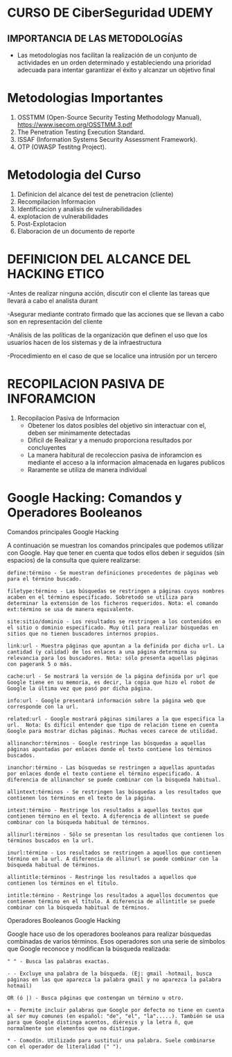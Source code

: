 # CURSO DE CiberSeguridad UDEMY

## IMPORTANCIA DE LAS METODOLOGÍAS

- Las metodologías nos facilitan la realización de un
conjunto de actividades en un orden determinado y
estableciendo una prioridad adecuada para intentar
garantizar el éxito y alcanzar un objetivo final


# Metodologias Importantes
1. OSSTMM (Open-Source Security Testing Methodology Manual), https://www.isecom.org/OSSTMM.3.pdf
2. The Penetration Testing Execution Standard.
3. ISSAF (Information Systems Security Assessment Framework).
4. OTP (OWASP Testitng Project).


# Metodologia del Curso
1. Definicion del alcance del test de penetracion (cliente)
2. Recompilacion Informacion
3. Identificacion y analisis de vulnerabilidades
4. explotacion de vulnerabilidades
5. Post-Explotacion
6. Elaboracion de un documento de reporte


# DEFINICION DEL ALCANCE DEL HACKING ETICO

-Antes de realizar ninguna acción, discutir con el cliente las tareas
que llevará a cabo el analista durant

-Asegurar mediante contrato firmado que las acciones que se llevan
a cabo son en representación del cliente

-Análisis de las políticas de la organización que definen el uso que
los usuarios hacen de los sistemas y de la infraestructura

-Procedimiento en el caso de que se localice una intrusión por un
tercero

# RECOPILACION PASIVA DE INFORAMCION

1. Recopilacion Pasiva de Informacion
   - Obetener los datos posibles del objetivo sin interactuar con el, deben ser minimamente detectadas
   - Dificil de Realizar y a menudo proporciona resultados por concluyentes
   - La manera habitural de recoleccion pasiva de inforamcion es mediante el acceso a la informacion almacenada en lugares publicos
   - Raramente se utiliza de manera individual

# Google Hacking: Comandos y Operadores Booleanos

Comandos principales Google Hacking

A continuación se muestran los comandos principales que podemos utilizar con Google. Hay que tener en cuenta que todos ellos deben ir seguidos (sin espacios) de la consulta que quiere realizarse:

    define:término - Se muestran definiciones procedentes de páginas web para el término buscado.

    filetype:término - Las búsquedas se restringen a páginas cuyos nombres acaben en el término especificado. Sobretodo se utiliza para determinar la extensión de los ficheros requeridos. Nota: el comando ext:término se usa de manera equivalente.

    site:sitio/dominio - Los resultados se restringen a los contenidos en el sitio o dominio especificado. Muy útil para realizar búsquedas en sitios que no tienen buscadores internos propios.

    link:url - Muestra páginas que apuntan a la definida por dicha url. La cantidad (y calidad) de los enlaces a una página determina su relevancia para los buscadores. Nota: sólo presenta aquellas páginas con pagerank 5 o más.

    cache:url - Se mostrará la versión de la página definida por url que Google tiene en su memoria, es decir, la copia que hizo el robot de Google la última vez que pasó por dicha página.

    info:url - Google presentará información sobre la página web que corresponde con la url.

    related:url - Google mostrará páginas similares a la que especifica la url.  Nota: Es difícil entender que tipo de relación tiene en cuenta Google para mostrar dichas páginas. Muchas veces carece de utilidad.

    allinanchor:términos - Google restringe las búsquedas a aquellas páginas apuntadas por enlaces donde el texto contiene los términos buscados.

    inanchor:término - Las búsquedas se restringen a aquellas apuntadas por enlaces donde el texto contiene el término especificado. A diferencia de allinanchor se puede combinar con la búsqueda habitual.

    allintext:términos - Se restringen las búsquedas a los resultados que contienen los términos en el texto de la página.

    intext:término - Restringe los resultados a aquellos textos que contienen término en el texto. A diferencia de allintext se puede combinar con la búsqueda habitual de términos.

    allinurl:términos - Sólo se presentan los resultados que contienen los términos buscados en la url.

    inurl:término - Los resultados se restringen a aquellos que contienen término en la url. A diferencia de allinurl se puede combinar con la búsqueda habitual de términos.

    allintitle:términos - Restringe los resultados a aquellos que contienen los términos en el título.

    intitle:término - Restringe los resultados a aquellos documentos que contienen término en el título. A diferencia de allintitle se puede combinar con la búsqueda habitual de términos.

Operadores Booleanos Google Hacking

Google hace uso de los operadores booleanos para realizar búsquedas combinadas de varios términos. Esos operadores son una serie de símbolos que Google reconoce y modifican la búsqueda realizada:

    " " - Busca las palabras exactas.

    - - Excluye una palabra de la búsqueda. (Ej: gmail -hotmail, busca páginas en las que aparezca la palabra gmail y no aparezca la palabra hotmail)

    OR (ó |) - Busca páginas que contengan un término u otro.

    + - Permite incluir palabras que Google por defecto no tiene en cuenta al ser muy comunes (en español: "de", "el", "la".....). También se usa para que Google distinga acentos, diéresis y la letra ñ, que normalmente son elementos que no distingue.

    * - Comodín. Utilizado para sustituir una palabra. Suele combinarse con el operador de literalidad (" ").




   
